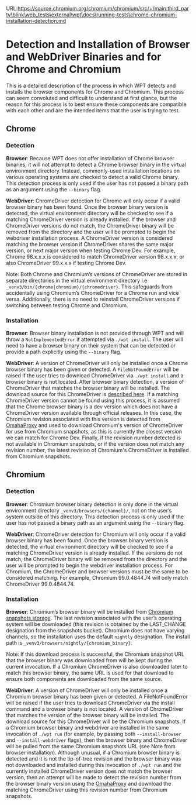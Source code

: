 URL:https://source.chromium.org/chromium/chromium/src/+/main:third_party\blink\web_tests\external\wpt\docs\running-tests\chrome-chromium-installation-detection.md
# Detection and Installation of Browser and WebDriver Binaries and for Chrome and Chromium

This is a detailed description of the process in which WPT detects and installs the browser
components for Chrome and Chromium. This process can seem convoluted and difficult to
understand at first glance, but the reason for this process is to best ensure these components
are compatible with each other and are the intended items that the user is trying to test.

## Chrome

### Detection
**Browser**: Because WPT does not offer installation of Chrome browser binaries, it will
not attempt to detect a Chrome browser binary in the virtual environment directory.
Instead, commonly-used installation locations on various operating systems are checked to
detect a valid Chrome binary. This detection process is only used if the user has not passed
a binary path as an argument using the `--binary` flag.

**WebDriver**: ChromeDriver detection for Chrome will only occur if a valid browser binary
has been found. Once the browser binary version is detected, the virtual environment
directory will be checked to see if a matching ChromeDriver version is already installed.
If the browser and ChromeDriver versions do not match, the ChromeDriver binary will be
removed from the directory and the user will be prompted to begin the webdriver installation
process. A ChromeDriver version is considered matching the browser version if ChromeDriver shares
the same major version, or next major version when testing Chrome Dev. For example, Chrome 98.x.x.x
is considered to match ChromeDriver version 98.x.x.x, or also ChromeDriver 99.x.x.x if testing
Chrome Dev.

Note: Both Chrome and Chromium’s versions of ChromeDriver are stored in separate
directories in the virtual environment directory i.e
`_venv3/bin/{chrome|chromium}/{chromedriver}`. This safeguards from accidentally
using Chromium’s ChromeDriver for a Chrome run and vice versa. Additionally, there
is no need to reinstall ChromeDriver versions if switching between testing Chrome and Chromium.

### Installation
**Browser**: Browser binary installation is not provided through WPT and will throw a
`NotImplementedError` if attempted via `./wpt install`. The user will need to
have a browser binary on their system that can be detected or provide a path explicitly
using the `--binary` flag.

**WebDriver**: A version of ChromeDriver will only be installed once a Chrome browser binary
has been given or detected. A `FileNotFoundError` will be raised if the user tries to download
ChromeDriver via `./wpt install` and a browser binary is not located. After browser binary
detection, a version of ChromeDriver that matches the browser binary will be installed.
The download source for this ChromeDriver is
[described here](https://chromedriver.chromium.org/downloads/version-selection).
If a matching ChromeDriver version cannot be found using this process, it is assumed that
the Chrome browser binary is a dev version which does not have a ChromeDriver version available
through official releases. In this case, the Chromium revision associated with this version is
detected from [OmahaProxy](https://omahaproxy.appspot.com/) and used to download
Chromium's version of ChromeDriver for use from Chromium snapshots, as this is currently
the closest version we can match for Chrome Dev. Finally, if the revision number detected is
not available in Chromium snapshots, or if the version does not match any revision number,
the latest revision of Chromium's ChromeDriver is installed from Chromium snapshots.

## Chromium

### Detection
**Browser**: Chromium browser binary detection is only done in the virtual
environment directory `_venv3/browsers/{channel}/`, not on the user’s system
outside of this directory. This detection process is only used if the user has
not passed a binary path as an argument using the `--binary` flag.

**WebDriver**: ChromeDriver detection for Chromium will only occur if a valid browser binary has
been found. Once the browser binary version is detected, the virtual environment directory will
be checked to see if a matching ChromeDriver version is already installed. If the versions do not
match, the ChromeDriver binary will be removed from the directory and the user will be prompted to
begin the webdriver installation process. For Chromium, the ChromeDriver and browser versions must be
the same to be considered matching. For example, Chromium 99.0.4844.74 will only match ChromeDriver
99.0.4844.74.

### Installation
**Browser**: Chromium’s browser binary will be installed from
[Chromium snapshots storage](https://storage.googleapis.com/chromium-browser-snapshots/index.html).
The last revision associated with the user’s operating system will be downloaded
(this revision is obtained by the LAST_CHANGE designation from the snapshots bucket).
Chromium does not have varying channels, so the installation uses the default `nightly`
designation. The install path is `_venv3/browsers/nightly/{chromium_binary}`.

Note: If this download process is successful, the Chromium snapshot URL that the browser
binary was downloaded from will be kept during the current invocation. If a Chromium ChromeDriver
is also downloaded later to match this browser binary, the same URL is used for that download to
ensure both components are downloaded from the same source.

**WebDriver**: A version of ChromeDriver will only be installed once a Chromium browser binary
has been given or detected. A FileNotFoundError will be raised if the user tries to download
ChromeDriver via the install command and a browser binary is not located. A version of
ChromeDriver that matches the version of the browser binary will be installed. The download
source for this ChromeDriver will be the Chromium snapshots.  If a Chromium browser
binary and webdriver are installed in the same invocation of `./wpt run`
(for example, by passing both `--install-browser` and `--install-webdriver` flags), then the
browser binary and ChromeDriver will be pulled from the same Chromium snapshots URL (see Note
from browser installation). Although unusual, if a Chromium browser binary is detected and
it is not the tip-of-tree revision and the browser binary was not downloaded and installed
during this invocation of `./wpt run` and the currently installed ChromeDriver version does
not match the browser version, then an attempt will be made to detect the revision number from
the browser binary version using the [OmahaProxy](https://omahaproxy.appspot.com/)
and download the matching ChromeDriver using this revision number from Chromium snapshots.
